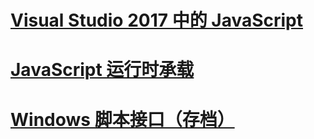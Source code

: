 # [Visual Studio 2017 中的 JavaScript](javascript/javascript-in-vs-2017.md)
# [JavaScript 运行时承载](chakra-hosting/javascript-runtime-hosting.md)
# [Windows 脚本接口（存档）](winscript/windows-script-interfaces.md)
